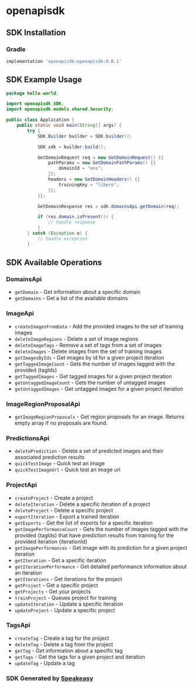 # openapisdk

<!-- Start SDK Installation -->
## SDK Installation

### Gradle

```groovy
implementation 'openapisdk:openapisdk:0.0.1'
```
<!-- End SDK Installation -->

## SDK Example Usage
<!-- Start SDK Example Usage -->
```java
package hello.world;

import openapisdk.SDK;
import openapisdk.models.shared.Security;

public class Application {
    public static void main(String[] args) {
        try {
            SDK.Builder builder = SDK.builder();

            SDK sdk = builder.build();

            GetDomainRequest req = new GetDomainRequest() {{
                pathParams = new GetDomainPathParams() {{
                    domainId = "eos";
                }};
                headers = new GetDomainHeaders() {{
                    trainingKey = "libero";
                }};
            }};

            GetDomainResponse res = sdk.domainsApi.getDomain(req);

            if (res.domain.isPresent()) {
                // handle response
            }
        } catch (Exception e) {
            // handle exception
        }
```
<!-- End SDK Example Usage -->

<!-- Start SDK Available Operations -->
## SDK Available Operations

### DomainsApi

* `getDomain` - Get information about a specific domain
* `getDomains` - Get a list of the available domains

### ImageApi

* `createImagesFromData` - Add the provided images to the set of training images
* `deleteImageRegions` - Delete a set of image regions
* `deleteImageTags` - Remove a set of tags from a set of images
* `deleteImages` - Delete images from the set of training images
* `getImagesByIds` - Get images by id for a given project iteration
* `getTaggedImageCount` - Gets the number of images tagged with the provided {tagIds}
* `getTaggedImages` - Get tagged images for a given project iteration
* `getUntaggedImageCount` - Gets the number of untagged images
* `getUntaggedImages` - Get untagged images for a given project iteration

### ImageRegionProposalApi

* `getImageRegionProposals` - Get region proposals for an image. Returns empty array if no proposals are found.

### PredictionsApi

* `deletePrediction` - Delete a set of predicted images and their associated prediction results
* `quickTestImage` - Quick test an image
* `quickTestImageUrl` - Quick test an image url

### ProjectApi

* `createProject` - Create a project
* `deleteIteration` - Delete a specific iteration of a project
* `deleteProject` - Delete a specific project
* `exportIteration` - Export a trained iteration
* `getExports` - Get the list of exports for a specific iteration
* `getImagePerformanceCount` - Gets the number of images tagged with the provided {tagIds} that have prediction results from
training for the provided iteration {iterationId}
* `getImagePerformances` - Get image with its prediction for a given project iteration
* `getIteration` - Get a specific iteration
* `getIterationPerformance` - Get detailed performance information about an iteration
* `getIterations` - Get iterations for the project
* `getProject` - Get a specific project
* `getProjects` - Get your projects
* `trainProject` - Queues project for training
* `updateIteration` - Update a specific iteration
* `updateProject` - Update a specific project

### TagsApi

* `createTag` - Create a tag for the project
* `deleteTag` - Delete a tag from the project
* `getTag` - Get information about a specific tag
* `getTags` - Get the tags for a given project and iteration
* `updateTag` - Update a tag

<!-- End SDK Available Operations -->

### SDK Generated by [Speakeasy](https://docs.speakeasyapi.dev/docs/using-speakeasy/client-sdks)
